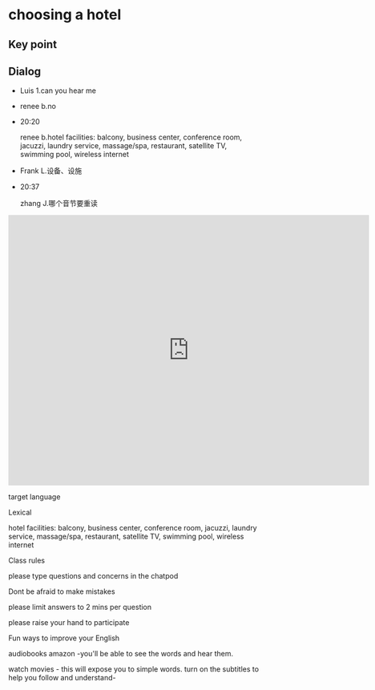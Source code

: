 # choosing a hotel

## Key point





## Dialog

- Luis 1.can you hear me

- renee b.no

- 20:20

  renee b.hotel facilities: balcony, business center, conference room, jacuzzi, laundry service, massage/spa, restaurant, satellite TV, swimming pool, wireless internet

- Frank L.设备、设施

- 20:37

  zhang J.哪个音节要重读

<iframe name="easyXDM_default4192_provider" id="easyXDM_default4192_provider" src="https://cns.ef-cdn.com/Juno/EvcContent/22/35/Choosingahotel/index.html?api_v=0.0.13&amp;accessKey=88c6b811-c3e6-4589-a256-5167df31d2f0&amp;attendanceToken=86c948e6-b146-4230-8f7b-5d2f87ac117a&amp;xdm_e=https%3A%2F%2Fevc.ef.com.cn&amp;xdm_c=default4192&amp;xdm_p=1" frameborder="0" style="box-sizing: border-box; width: 720px; height: 540px;"></iframe>

target language



Lexical



hotel facilities: balcony, business center, conference room, jacuzzi, laundry service, massage/spa, restaurant, satellite TV, swimming pool, wireless internet



Class rules







please type questions and concerns in the chatpod











Dont be afraid to make mistakes







please limit answers to 2 mins per question







please raise your hand to participate 







 







Fun ways to improve your English







audiobooks amazon -you'll be able to see the words and hear them.







watch movies - this will expose you to simple words. turn on the subtitles to help you follow and understand-